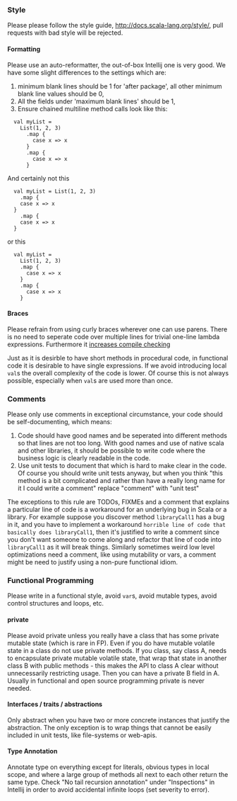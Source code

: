 ### Style

Please please follow the style guide, http://docs.scala-lang.org/style/, pull requests with bad style will be rejected.

#### Formatting

Please use an auto-reformatter, the out-of-box Intellij one is very good.  We have some slight differences to the settings which are:

1. minimum blank lines should be 1 for 'after package', all other minimum blank line values should be 0,
2. All the fields under 'maximum blank lines' should be 1, 
3. Ensure chained multiline method calls look like this:

```
  val myList =
    List(1, 2, 3)
      .map {
        case x => x
      }
      .map {
        case x => x
      }
```

And certainly not this

```
  val myList = List(1, 2, 3)
    .map {
    case x => x
  }
    .map {
    case x => x
  }
```

or this


```
  val myList =
    List(1, 2, 3)
    .map {
      case x => x
    }
    .map {
      case x => x
    }
```

#### Braces

Please refrain from using curly braces wherever one can use parens.  There is no need to seperate code over multiple lines for trivial one-line lambda expressions. Furthermore it [increases compile checking](http://stackoverflow.com/a/4387118/1586965)

Just as it is desirble to have short methods in procedural code, in functional code it is desirable to have single expressions.  If we avoid introducing local `val`s the overall complexity of the code is lower.  Of course this is not always possible, especially when `val`s are used more than once.

### Comments

Please only use comments in exceptional circumstance, your code should be self-documenting, which means:

1. Code should have good names and be seperated into different methods so that lines are not too long.  With good names and use of native scala and other libraries, it should be possible to write code where the business logic is clearly readable in the code.
2. Use unit tests to document that which is hard to make clear in the code. Of course you should write unit tests anyway, but when you think "this method is a bit complicated and rather than have a really long name for it I could write a comment" replace "comment" with "unit test"

The exceptions to this rule are TODOs, FIXMEs and a comment that explains a particular line of code is a workaround for an underlying bug in Scala or a library.  For example suppose you discover method `libraryCall1` has a bug in it, and you have to implement a workaround `horrible line of code that basically does libraryCall1`, then it's justified to write a comment since you don't want someone to come along and refactor that line of code into `libraryCall1` as it will break things.  Similarly sometimes weird low level optimizations need a comment, like using mutability or vars, a comment might be need to justify using a non-pure functional idiom.

### Functional Programming

Please write in a functional style, avoid `var`s, avoid mutable types, avoid control structures and loops, etc.

#### private

Please avoid private unless you really have a class that has some private mutable state (which is rare in FP). Even if you do have mutable volatile state in a class do not use private methods.  If you class, say class A, needs to encapsulate private mutable volatile state, that wrap that state in another class B with public methods - this makes the API to class A clear without unnecessarily restricting usage.  Then you can have a private B field in A.  Usually in functional and open source programming private is never needed.

#### Interfaces / traits / abstractions

Only abstract when you have two or more concrete instances that justify the abstraction.  The only exception is to wrap things that cannot be easily included in unit tests, like file-systems or web-apis.

#### Type Annotation

Annotate type on everything except for literals, obvious types in local scope, and where a large group of methods all next to each other return the same type.  Check "No tail recursion annotation" under "Inspections" in Intellij in order to avoid accidental infinite loops (set severity to error).

